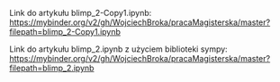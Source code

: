 Link do artykułu blimp_2-Copy1.ipynb:
https://mybinder.org/v2/gh/WojciechBroka/pracaMagisterska/master?filepath=blimp_2-Copy1.ipynb

Link do artykułu blimp_2.ipynb z użyciem biblioteki sympy:
https://mybinder.org/v2/gh/WojciechBroka/pracaMagisterska/master?filepath=blimp_2.ipynb
